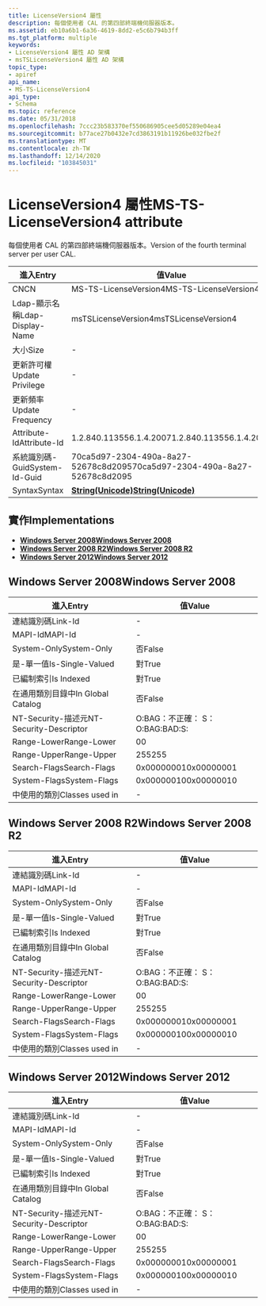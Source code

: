 ```yaml
---
title: LicenseVersion4 屬性
description: 每個使用者 CAL 的第四部終端機伺服器版本。
ms.assetid: eb10a6b1-6a36-4619-8dd2-e5c6b794b3ff
ms.tgt_platform: multiple
keywords:
- LicenseVersion4 屬性 AD 架構
- msTSLicenseVersion4 屬性 AD 架構
topic_type:
- apiref
api_name:
- MS-TS-LicenseVersion4
api_type:
- Schema
ms.topic: reference
ms.date: 05/31/2018
ms.openlocfilehash: 7ccc23b583370ef550686905cee5d05289e04ea4
ms.sourcegitcommit: b77ace27b0432e7cd3863191b11926be032fbe2f
ms.translationtype: MT
ms.contentlocale: zh-TW
ms.lasthandoff: 12/14/2020
ms.locfileid: "103845031"
---
```

# <a name="ms-ts-licenseversion4-attribute"></a><span data-ttu-id="5aad2-105">LicenseVersion4 屬性</span><span class="sxs-lookup"><span data-stu-id="5aad2-105">MS-TS-LicenseVersion4 attribute</span></span>

<span data-ttu-id="5aad2-106">每個使用者 CAL 的第四部終端機伺服器版本。</span><span class="sxs-lookup"><span data-stu-id="5aad2-106">Version of the fourth terminal server per user CAL.</span></span>



| <span data-ttu-id="5aad2-107">進入</span><span class="sxs-lookup"><span data-stu-id="5aad2-107">Entry</span></span> | <span data-ttu-id="5aad2-108">值</span><span class="sxs-lookup"><span data-stu-id="5aad2-108">Value</span></span> |
|-------------------|---------------------------------------------|
| <span data-ttu-id="5aad2-109">CN</span><span class="sxs-lookup"><span data-stu-id="5aad2-109">CN</span></span>                | <span data-ttu-id="5aad2-110">MS-TS-LicenseVersion4</span><span class="sxs-lookup"><span data-stu-id="5aad2-110">MS-TS-LicenseVersion4</span></span>                       |
| <span data-ttu-id="5aad2-111">Ldap-顯示名稱</span><span class="sxs-lookup"><span data-stu-id="5aad2-111">Ldap-Display-Name</span></span> | <span data-ttu-id="5aad2-112">msTSLicenseVersion4</span><span class="sxs-lookup"><span data-stu-id="5aad2-112">msTSLicenseVersion4</span></span>                         |
| <span data-ttu-id="5aad2-113">大小</span><span class="sxs-lookup"><span data-stu-id="5aad2-113">Size</span></span>              | \-                                          |
| <span data-ttu-id="5aad2-114">更新許可權</span><span class="sxs-lookup"><span data-stu-id="5aad2-114">Update Privilege</span></span>  | \-                                          |
| <span data-ttu-id="5aad2-115">更新頻率</span><span class="sxs-lookup"><span data-stu-id="5aad2-115">Update Frequency</span></span>  | \-                                          |
| <span data-ttu-id="5aad2-116">Attribute-Id</span><span class="sxs-lookup"><span data-stu-id="5aad2-116">Attribute-Id</span></span>      | <span data-ttu-id="5aad2-117">1.2.840.113556.1.4.2007</span><span class="sxs-lookup"><span data-stu-id="5aad2-117">1.2.840.113556.1.4.2007</span></span>                     |
| <span data-ttu-id="5aad2-118">系統識別碼-Guid</span><span class="sxs-lookup"><span data-stu-id="5aad2-118">System-Id-Guid</span></span>    | <span data-ttu-id="5aad2-119">70ca5d97-2304-490a-8a27-52678c8d2095</span><span class="sxs-lookup"><span data-stu-id="5aad2-119">70ca5d97-2304-490a-8a27-52678c8d2095</span></span>        |
| <span data-ttu-id="5aad2-120">Syntax</span><span class="sxs-lookup"><span data-stu-id="5aad2-120">Syntax</span></span>            | [<span data-ttu-id="5aad2-121">**String(Unicode)**</span><span class="sxs-lookup"><span data-stu-id="5aad2-121">**String(Unicode)**</span></span>](s-string-unicode.md) |



## <a name="implementations"></a><span data-ttu-id="5aad2-122">實作</span><span class="sxs-lookup"><span data-stu-id="5aad2-122">Implementations</span></span>

-   [<span data-ttu-id="5aad2-123">**Windows Server 2008**</span><span class="sxs-lookup"><span data-stu-id="5aad2-123">**Windows Server 2008**</span></span>](#windows-server-2008)
-   [<span data-ttu-id="5aad2-124">**Windows Server 2008 R2**</span><span class="sxs-lookup"><span data-stu-id="5aad2-124">**Windows Server 2008 R2**</span></span>](#windows-server-2008-r2)
-   [<span data-ttu-id="5aad2-125">**Windows Server 2012**</span><span class="sxs-lookup"><span data-stu-id="5aad2-125">**Windows Server 2012**</span></span>](#windows-server-2012)

## <a name="windows-server-2008"></a><span data-ttu-id="5aad2-126">Windows Server 2008</span><span class="sxs-lookup"><span data-stu-id="5aad2-126">Windows Server 2008</span></span>



| <span data-ttu-id="5aad2-127">進入</span><span class="sxs-lookup"><span data-stu-id="5aad2-127">Entry</span></span> | <span data-ttu-id="5aad2-128">值</span><span class="sxs-lookup"><span data-stu-id="5aad2-128">Value</span></span> |
|------------------------|--------------|
| <span data-ttu-id="5aad2-129">連結識別碼</span><span class="sxs-lookup"><span data-stu-id="5aad2-129">Link-Id</span></span>                | \-           |
| <span data-ttu-id="5aad2-130">MAPI-Id</span><span class="sxs-lookup"><span data-stu-id="5aad2-130">MAPI-Id</span></span>                | \-           |
| <span data-ttu-id="5aad2-131">System-Only</span><span class="sxs-lookup"><span data-stu-id="5aad2-131">System-Only</span></span>            | <span data-ttu-id="5aad2-132">否</span><span class="sxs-lookup"><span data-stu-id="5aad2-132">False</span></span>        |
| <span data-ttu-id="5aad2-133">是-單一值</span><span class="sxs-lookup"><span data-stu-id="5aad2-133">Is-Single-Valued</span></span>       | <span data-ttu-id="5aad2-134">對</span><span class="sxs-lookup"><span data-stu-id="5aad2-134">True</span></span>         |
| <span data-ttu-id="5aad2-135">已編制索引</span><span class="sxs-lookup"><span data-stu-id="5aad2-135">Is Indexed</span></span>             | <span data-ttu-id="5aad2-136">對</span><span class="sxs-lookup"><span data-stu-id="5aad2-136">True</span></span>         |
| <span data-ttu-id="5aad2-137">在通用類別目錄中</span><span class="sxs-lookup"><span data-stu-id="5aad2-137">In Global Catalog</span></span>      | <span data-ttu-id="5aad2-138">否</span><span class="sxs-lookup"><span data-stu-id="5aad2-138">False</span></span>        |
| <span data-ttu-id="5aad2-139">NT-Security-描述元</span><span class="sxs-lookup"><span data-stu-id="5aad2-139">NT-Security-Descriptor</span></span> | <span data-ttu-id="5aad2-140">O:BAG：不正確： S：</span><span class="sxs-lookup"><span data-stu-id="5aad2-140">O:BAG:BAD:S:</span></span> |
| <span data-ttu-id="5aad2-141">Range-Lower</span><span class="sxs-lookup"><span data-stu-id="5aad2-141">Range-Lower</span></span>            | <span data-ttu-id="5aad2-142">0</span><span class="sxs-lookup"><span data-stu-id="5aad2-142">0</span></span>            |
| <span data-ttu-id="5aad2-143">Range-Upper</span><span class="sxs-lookup"><span data-stu-id="5aad2-143">Range-Upper</span></span>            | <span data-ttu-id="5aad2-144">255</span><span class="sxs-lookup"><span data-stu-id="5aad2-144">255</span></span>          |
| <span data-ttu-id="5aad2-145">Search-Flags</span><span class="sxs-lookup"><span data-stu-id="5aad2-145">Search-Flags</span></span>           | <span data-ttu-id="5aad2-146">0x00000001</span><span class="sxs-lookup"><span data-stu-id="5aad2-146">0x00000001</span></span>   |
| <span data-ttu-id="5aad2-147">System-Flags</span><span class="sxs-lookup"><span data-stu-id="5aad2-147">System-Flags</span></span>           | <span data-ttu-id="5aad2-148">0x00000010</span><span class="sxs-lookup"><span data-stu-id="5aad2-148">0x00000010</span></span>   |
| <span data-ttu-id="5aad2-149">中使用的類別</span><span class="sxs-lookup"><span data-stu-id="5aad2-149">Classes used in</span></span>        | \-           |



## <a name="windows-server-2008-r2"></a><span data-ttu-id="5aad2-150">Windows Server 2008 R2</span><span class="sxs-lookup"><span data-stu-id="5aad2-150">Windows Server 2008 R2</span></span>



| <span data-ttu-id="5aad2-151">進入</span><span class="sxs-lookup"><span data-stu-id="5aad2-151">Entry</span></span> | <span data-ttu-id="5aad2-152">值</span><span class="sxs-lookup"><span data-stu-id="5aad2-152">Value</span></span> |
|------------------------|--------------|
| <span data-ttu-id="5aad2-153">連結識別碼</span><span class="sxs-lookup"><span data-stu-id="5aad2-153">Link-Id</span></span>                | \-           |
| <span data-ttu-id="5aad2-154">MAPI-Id</span><span class="sxs-lookup"><span data-stu-id="5aad2-154">MAPI-Id</span></span>                | \-           |
| <span data-ttu-id="5aad2-155">System-Only</span><span class="sxs-lookup"><span data-stu-id="5aad2-155">System-Only</span></span>            | <span data-ttu-id="5aad2-156">否</span><span class="sxs-lookup"><span data-stu-id="5aad2-156">False</span></span>        |
| <span data-ttu-id="5aad2-157">是-單一值</span><span class="sxs-lookup"><span data-stu-id="5aad2-157">Is-Single-Valued</span></span>       | <span data-ttu-id="5aad2-158">對</span><span class="sxs-lookup"><span data-stu-id="5aad2-158">True</span></span>         |
| <span data-ttu-id="5aad2-159">已編制索引</span><span class="sxs-lookup"><span data-stu-id="5aad2-159">Is Indexed</span></span>             | <span data-ttu-id="5aad2-160">對</span><span class="sxs-lookup"><span data-stu-id="5aad2-160">True</span></span>         |
| <span data-ttu-id="5aad2-161">在通用類別目錄中</span><span class="sxs-lookup"><span data-stu-id="5aad2-161">In Global Catalog</span></span>      | <span data-ttu-id="5aad2-162">否</span><span class="sxs-lookup"><span data-stu-id="5aad2-162">False</span></span>        |
| <span data-ttu-id="5aad2-163">NT-Security-描述元</span><span class="sxs-lookup"><span data-stu-id="5aad2-163">NT-Security-Descriptor</span></span> | <span data-ttu-id="5aad2-164">O:BAG：不正確： S：</span><span class="sxs-lookup"><span data-stu-id="5aad2-164">O:BAG:BAD:S:</span></span> |
| <span data-ttu-id="5aad2-165">Range-Lower</span><span class="sxs-lookup"><span data-stu-id="5aad2-165">Range-Lower</span></span>            | <span data-ttu-id="5aad2-166">0</span><span class="sxs-lookup"><span data-stu-id="5aad2-166">0</span></span>            |
| <span data-ttu-id="5aad2-167">Range-Upper</span><span class="sxs-lookup"><span data-stu-id="5aad2-167">Range-Upper</span></span>            | <span data-ttu-id="5aad2-168">255</span><span class="sxs-lookup"><span data-stu-id="5aad2-168">255</span></span>          |
| <span data-ttu-id="5aad2-169">Search-Flags</span><span class="sxs-lookup"><span data-stu-id="5aad2-169">Search-Flags</span></span>           | <span data-ttu-id="5aad2-170">0x00000001</span><span class="sxs-lookup"><span data-stu-id="5aad2-170">0x00000001</span></span>   |
| <span data-ttu-id="5aad2-171">System-Flags</span><span class="sxs-lookup"><span data-stu-id="5aad2-171">System-Flags</span></span>           | <span data-ttu-id="5aad2-172">0x00000010</span><span class="sxs-lookup"><span data-stu-id="5aad2-172">0x00000010</span></span>   |
| <span data-ttu-id="5aad2-173">中使用的類別</span><span class="sxs-lookup"><span data-stu-id="5aad2-173">Classes used in</span></span>        | \-           |



## <a name="windows-server-2012"></a><span data-ttu-id="5aad2-174">Windows Server 2012</span><span class="sxs-lookup"><span data-stu-id="5aad2-174">Windows Server 2012</span></span>



| <span data-ttu-id="5aad2-175">進入</span><span class="sxs-lookup"><span data-stu-id="5aad2-175">Entry</span></span> | <span data-ttu-id="5aad2-176">值</span><span class="sxs-lookup"><span data-stu-id="5aad2-176">Value</span></span> |
|------------------------|--------------|
| <span data-ttu-id="5aad2-177">連結識別碼</span><span class="sxs-lookup"><span data-stu-id="5aad2-177">Link-Id</span></span>                | \-           |
| <span data-ttu-id="5aad2-178">MAPI-Id</span><span class="sxs-lookup"><span data-stu-id="5aad2-178">MAPI-Id</span></span>                | \-           |
| <span data-ttu-id="5aad2-179">System-Only</span><span class="sxs-lookup"><span data-stu-id="5aad2-179">System-Only</span></span>            | <span data-ttu-id="5aad2-180">否</span><span class="sxs-lookup"><span data-stu-id="5aad2-180">False</span></span>        |
| <span data-ttu-id="5aad2-181">是-單一值</span><span class="sxs-lookup"><span data-stu-id="5aad2-181">Is-Single-Valued</span></span>       | <span data-ttu-id="5aad2-182">對</span><span class="sxs-lookup"><span data-stu-id="5aad2-182">True</span></span>         |
| <span data-ttu-id="5aad2-183">已編制索引</span><span class="sxs-lookup"><span data-stu-id="5aad2-183">Is Indexed</span></span>             | <span data-ttu-id="5aad2-184">對</span><span class="sxs-lookup"><span data-stu-id="5aad2-184">True</span></span>         |
| <span data-ttu-id="5aad2-185">在通用類別目錄中</span><span class="sxs-lookup"><span data-stu-id="5aad2-185">In Global Catalog</span></span>      | <span data-ttu-id="5aad2-186">否</span><span class="sxs-lookup"><span data-stu-id="5aad2-186">False</span></span>        |
| <span data-ttu-id="5aad2-187">NT-Security-描述元</span><span class="sxs-lookup"><span data-stu-id="5aad2-187">NT-Security-Descriptor</span></span> | <span data-ttu-id="5aad2-188">O:BAG：不正確： S：</span><span class="sxs-lookup"><span data-stu-id="5aad2-188">O:BAG:BAD:S:</span></span> |
| <span data-ttu-id="5aad2-189">Range-Lower</span><span class="sxs-lookup"><span data-stu-id="5aad2-189">Range-Lower</span></span>            | <span data-ttu-id="5aad2-190">0</span><span class="sxs-lookup"><span data-stu-id="5aad2-190">0</span></span>            |
| <span data-ttu-id="5aad2-191">Range-Upper</span><span class="sxs-lookup"><span data-stu-id="5aad2-191">Range-Upper</span></span>            | <span data-ttu-id="5aad2-192">255</span><span class="sxs-lookup"><span data-stu-id="5aad2-192">255</span></span>          |
| <span data-ttu-id="5aad2-193">Search-Flags</span><span class="sxs-lookup"><span data-stu-id="5aad2-193">Search-Flags</span></span>           | <span data-ttu-id="5aad2-194">0x00000001</span><span class="sxs-lookup"><span data-stu-id="5aad2-194">0x00000001</span></span>   |
| <span data-ttu-id="5aad2-195">System-Flags</span><span class="sxs-lookup"><span data-stu-id="5aad2-195">System-Flags</span></span>           | <span data-ttu-id="5aad2-196">0x00000010</span><span class="sxs-lookup"><span data-stu-id="5aad2-196">0x00000010</span></span>   |
| <span data-ttu-id="5aad2-197">中使用的類別</span><span class="sxs-lookup"><span data-stu-id="5aad2-197">Classes used in</span></span>        | \-           |



 

 




